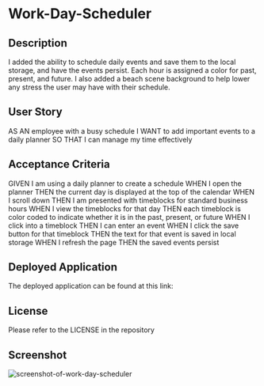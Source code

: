 # Work-Day-Scheduler

## Description

I added the ability to schedule daily events and save them to the local storage, and have the events persist. 
Each hour is assigned a color for past, present, and future. I also added a beach scene background to help
lower any stress the user may have with their schedule.

## User Story

AS AN employee with a busy schedule
I WANT to add important events to a daily planner
SO THAT I can manage my time effectively

## Acceptance Criteria

GIVEN I am using a daily planner to create a schedule
WHEN I open the planner
THEN the current day is displayed at the top of the calendar
WHEN I scroll down
THEN I am presented with timeblocks for standard business hours
WHEN I view the timeblocks for that day
THEN each timeblock is color coded to indicate whether it is in the past, present, or future
WHEN I click into a timeblock
THEN I can enter an event
WHEN I click the save button for that timeblock
THEN the text for that event is saved in local storage
WHEN I refresh the page
THEN the saved events persist

## Deployed Application

The deployed application can be found at this link: 

## License

Please refer to the LICENSE in the repository

## Screenshot

![screenshot-of-work-day-scheduler](https://user-images.githubusercontent.com/38742748/213894943-9103b691-b038-43d6-a896-7e160aa6ab60.png)
